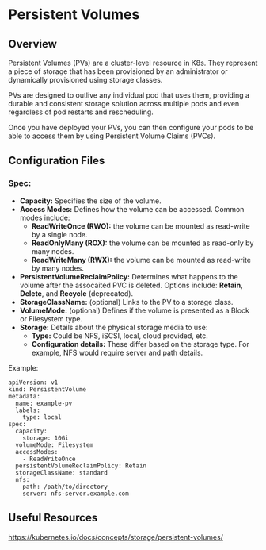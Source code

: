 # Persistent Volumes

## Overview

Persistent Volumes (PVs) are a cluster-level resource in K8s. They represent a piece of storage that has been provisioned by an administrator or dynamically provisioned using storage classes. 

PVs are designed to outlive any individual pod that uses them, providing a durable and consistent storage solution across multiple pods and even regardless of pod restarts and rescheduling.

Once you have deployed your PVs, you can then configure your pods to be able to access them by using Persistent Volume Claims (PVCs).

## Configuration Files

### Spec: 

- __Capacity:__ Specifies the size of the volume.
- __Access Modes:__ Defines how the volume can be accessed. Common modes include:
    - __ReadWriteOnce (RWO):__ the volume can be mounted as read-write by a single node.
    - __ReadOnlyMany (ROX):__ the volume can be mounted as read-only by many nodes.
    - __ReadWriteMany (RWX):__ the volume can be mounted as read-write by many nodes.
- __PersistentVolumeReclaimPolicy:__ Determines what happens to the volume after the assocaited PVC is deleted. Options include: __Retain__, __Delete__, and __Recycle__ (deprecated).
- __StorageClassName:__ (optional) Links to the PV to a storage class.
- __VolumeMode:__ (optional) Defines if the volume is presented as a Block or Filesystem type.
- __Storage:__ Details about the physical storage media to use:
    - __Type:__ Could be NFS, iSCSI, local, cloud provided, etc.
    - __Configuration details:__ These differ based on the storage type. For example, NFS would require server and path details.

Example:

```
apiVersion: v1
kind: PersistentVolume
metadata:
  name: example-pv
  labels:
    type: local
spec:
  capacity:
    storage: 10Gi
  volumeMode: Filesystem
  accessModes:
    - ReadWriteOnce
  persistentVolumeReclaimPolicy: Retain
  storageClassName: standard
  nfs:
    path: /path/to/directory
    server: nfs-server.example.com

```

## Useful Resources

https://kubernetes.io/docs/concepts/storage/persistent-volumes/